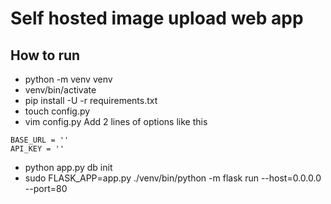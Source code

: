 # Self hosted image upload web app

## How to run

- python -m venv venv
- venv/bin/activate
- pip install -U -r requirements.txt
- touch config.py
- vim config.py
Add 2 lines of options like this
```angular2html
BASE_URL = ''
API_KEY = ''
```
- python app.py db init
- sudo FLASK_APP=app.py ./venv/bin/python -m flask run --host=0.0.0.0 --port=80

